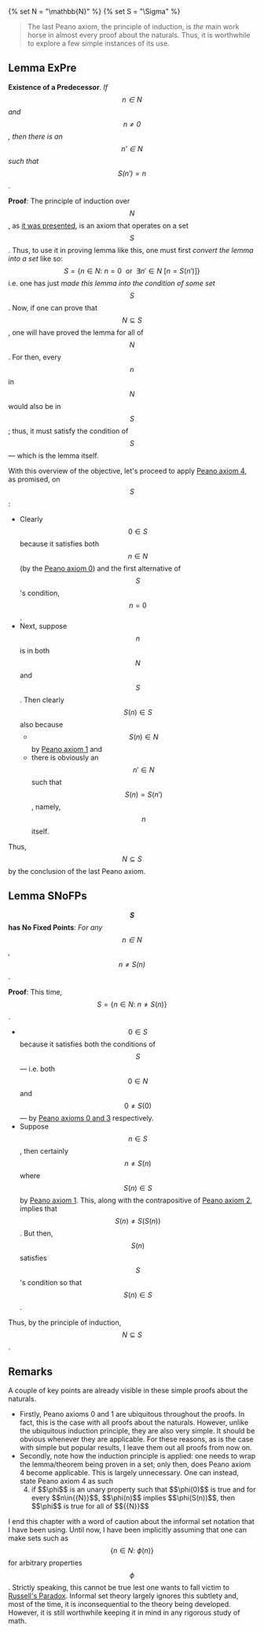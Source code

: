{% set N = "\\mathbb{N}" %}
{% set S = "\\Sigma" %}


> The last Peano axiom, the principle of induction, is _the_ main work horse in almost every proof about the naturals. Thus, it is worthwhile to explore a few simple instances of its use.


## Lemma ExPre

**Existence of a Predecessor**. _If $$n\in{{N}}$$ and $$n \neq 0$$, then there is an $$n'\in{{N}}$$ such that $$S(n')=n$$_.

**Proof**: The principle of induction over $${{N}}$$, as [it was presented](README.md#introduction), is an axiom that operates on a set $${{S}}$$. Thus, to use it in proving lemma like this, one must first _convert the lemma into a set_ like so:
$$
{{S}}=\{n\in{{N}}:\ n=0\ \ \text{or}\ \ \exists n'\in{{N}}\ [n=S(n')]\}
$$
i.e. one has just _made this lemma into the condition of some set $${{S}}$$_. Now, if one can prove that $${{N}}\subseteq{{S}}$$, one will have proved the lemma for all of $${{N}}$$. For then, every $$n$$ in $${{N}}$$ would also be in $${{S}}$$; thus, it must satisfy the condition of $${{S}}$$ &mdash; which is the lemma itself.

With this overview of the objective, let's proceed to apply [Peano axiom 4](README.md#introduction), as promised, on $${{S}}$$:

* Clearly $$0\in{{S}}$$ because it satisfies both $$n\in{{N}}$$ (by the [Peano axiom 0](README.md#introduction)) and the first alternative of $${{S}}$$'s condition, $$n=0$$.
* Next, suppose $$n$$ is in both $${{N}}$$ and $${{S}}$$. Then clearly $$S(n)\in{{S}}$$ also because
    * $$S(n)\in{{N}}$$ by [Peano axiom 1](README.md#introduction) and
    * there is obviously an $$n'\in{{N}}$$ such that $$S(n)=S(n')$$, namely, $$n$$ itself.

Thus, $${{N}}\subseteq{{S}}$$ by the conclusion of the last Peano axiom.


## Lemma SNoFPs

**$$S$$ has No Fixed Points**: _For any $$n\in{{N}}$$, $$n \neq S(n)$$_.

**Proof**: This time, $${{S}}=\{n\in{{N}}:\ n \neq S(n)\}$$.

* $$0\in{{S}}$$ because it satisfies both the conditions of $${{S}}$$ &mdash; i.e. both $$0\in{{N}}$$ and $$0 \neq S(0)$$ &mdash; by [Peano axioms 0 and 3](README.md#introduction) respectively.
* Suppose $$n\in{{S}}$$, then certainly $$n \neq S(n)$$ where $$S(n)\in{{S}}$$ by [Peano axiom 1](README.md#introduction). This, along with the contrapositive of [Peano axiom 2](README.md#introduction), implies that $$S(n) \neq S(S(n))$$. But then, $$S(n)$$ satisfies $${{S}}$$'s condition so that $$S(n)\in{{S}}$$.

Thus, by the principle of induction, $${{N}}\subseteq{{S}}$$.


## Remarks

A couple of key points are already visible in these simple proofs about the naturals.

* Firstly, Peano axioms 0 and 1 are ubiquitous throughout the proofs. In fact, this is the case with all proofs about the naturals. However, unlike the ubiquitous induction principle, they are also very simple. It should be obvious whenever they are applicable. For these reasons, as is the case with simple but popular results, I leave them out all proofs from now on.
* Secondly, note how the induction principle is applied: one needs to wrap the lemma/theorem being proven in a set; only then, does Peano axiom 4 become applicable. This is largely unnecessary. One can instead, state Peano axiom 4 as such
    <ol start="4">
        <li>if $$\phi$$ is an unary property such that $$\phi(0)$$ is true and for every $$n\in{{N}}$$, $$\phi(n)$$ implies $$\phi(S(n))$$, then $$\phi$$ is true for all of $${{N}}$$</li>
    </ol>

I end this chapter with a word of caution about the informal set notation that I have been using. Until now, I have been implicitly assuming that one can make sets such as $$\{n\in{{N}}:\ \phi(n)\}$$ for arbitrary properties $$\phi$$. Strictly speaking, this cannot be true lest one wants to fall victim to [Russell's Paradox](https://en.wikipedia.org/wiki/Russell's_paradox). Informal set theory largely ignores this subtlety and, most of the time, it is inconsequential to the theory being developed. However, it is still worthwhile keeping it in mind in any rigorous study of math.